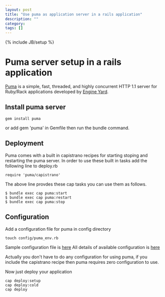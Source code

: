 ```yaml
---
layout: post
title: "Use puma as application server in a rails application"
description: ""
category:
tags: []
---
```

{% include JB/setup %}

Puma server setup in a rails application
========================================
[Puma](http://puma.io) is a simple, fast, threaded, and highly concurrent HTTP 1.1 server for Ruby/Rack applications
developed by [Engine Yard](https://engineyard.com).

Install puma server
-------------------
    gem install puma
or add gem 'puma' in Gemfile then run the bundle command.

Deployment
----------
Puma comes with a built in capistrano recipes for starting stoping and restarting the puma server.
In order to use these built in tasks add the following line to deploy.rb

    require 'puma/capistrano'

The above line provdes these cap tasks you can use them as follows.

    $ bundle exec cap puma:start
    $ bundle exec cap puma:restart
    $ bundle exec cap puma:stop

Configuration
-------------

Add a configuration file for puma in config directory

    touch config/puma_env.rb

Sample configuration file is [here](https://github.com/puma/puma/blob/master/examples/config.rb)
All details of available configuration is [here](https://github.com/puma/puma/blob/master/lib/puma/configuration.rb)

Actually you don't have to do any configuration for using puma, if you include the capistrano recipe then puma requires
zero configuration to use.

Now just deploy your application

    cap deploy:setup
    cap deploy:cold
    cap deploy

